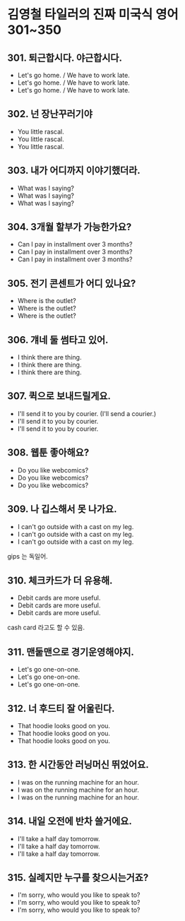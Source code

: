 # 김영철 타일러의 진짜 미국식 영어 301~350

## 301. 퇴근합시다. 야근합시다.
* Let's go home. / We have to work late.
* Let's go home. / We have to work late.
* Let's go home. / We have to work late.

## 302. 넌 장난꾸러기야
* You little rascal.
* You little rascal.
* You little rascal.

## 303. 내가 어디까지 이야기했더라.
* What was I saying?
* What was I saying?
* What was I saying?

## 304. 3개월 할부가 가능한가요?
* Can I pay in installment over 3 months?
* Can I pay in installment over 3 months?
* Can I pay in installment over 3 months?

## 305. 전기 콘센트가 어디 있나요?
* Where is the outlet?
* Where is the outlet?
* Where is the outlet?

## 306. 걔네 둘 썸타고 있어.
* I think there are thing.
* I think there are thing.
* I think there are thing.

## 307. 퀵으로 보내드릴게요.
* I'll send it to you by courier. (I'll send a courier.)
* I'll send it to you by courier.
* I'll send it to you by courier.

## 308. 웹툰 좋아해요?
* Do you like webcomics?
* Do you like webcomics?
* Do you like webcomics?

## 309. 나 깁스해서 못 나가요.
* I can't go outside with a cast on my leg.
* I can't go outside with a cast on my leg.
* I can't go outside with a cast on my leg.

gips 는 독일어.

## 310. 체크카드가 더 유용해.
* Debit cards are more useful.
* Debit cards are more useful.
* Debit cards are more useful.

cash card 라고도 할 수 있음.

## 311. 맨둩맨으로 경기운영해야지.
* Let's go one-on-one.
* Let's go one-on-one.
* Let's go one-on-one.

## 312. 너 후드티 잘 어울린다.
* That hoodie looks good on you.
* That hoodie looks good on you.
* That hoodie looks good on you.

## 313. 한 시간동안 러닝머신 뛰었어요.
* I was on the running machine for an hour.
* I was on the running machine for an hour.
* I was on the running machine for an hour.

## 314. 내일 오전에 반차 쓸거에요.
* I'll take a half day tomorrow.
* I'll take a half day tomorrow.
* I'll take a half day tomorrow.

## 315. 실례지만 누구를 찾으시는거죠?
* I'm sorry, who would you like to speak to?
* I'm sorry, who would you like to speak to?
* I'm sorry, who would you like to speak to?